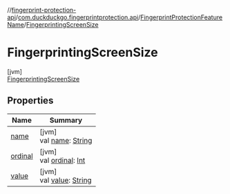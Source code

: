 //[fingerprint-protection-api](../../../../index.md)/[com.duckduckgo.fingerprintprotection.api](../../index.md)/[FingerprintProtectionFeatureName](../index.md)/[FingerprintingScreenSize](index.md)

# FingerprintingScreenSize

[jvm]\
[FingerprintingScreenSize](index.md)

## Properties

| Name | Summary |
|---|---|
| [name](../-fingerprinting-temporary-storage/index.md#-372974862%2FProperties%2F309990494) | [jvm]<br>val [name](../-fingerprinting-temporary-storage/index.md#-372974862%2FProperties%2F309990494): [String](https://kotlinlang.org/api/latest/jvm/stdlib/kotlin/-string/index.html) |
| [ordinal](../-fingerprinting-temporary-storage/index.md#-739389684%2FProperties%2F309990494) | [jvm]<br>val [ordinal](../-fingerprinting-temporary-storage/index.md#-739389684%2FProperties%2F309990494): [Int](https://kotlinlang.org/api/latest/jvm/stdlib/kotlin/-int/index.html) |
| [value](../value.md) | [jvm]<br>val [value](../value.md): [String](https://kotlinlang.org/api/latest/jvm/stdlib/kotlin/-string/index.html) |
